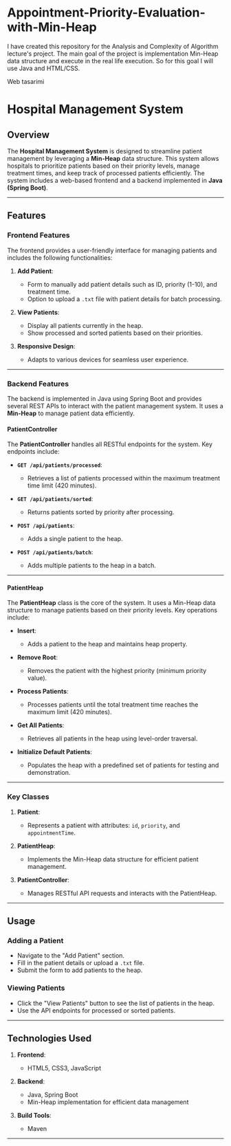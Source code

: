 # Appointment-Priority-Evaluation-with-Min-Heap
I have created this repository for the Analysis and Complexity of Algorithm lecture's project. The main goal of the project is  implementation Min-Heap data structure and execute in the real life execution. So for this goal I will use Java and HTML/CSS.

Web tasarimi 
# Hospital Management System

## Overview
The **Hospital Management System** is designed to streamline patient management by leveraging a **Min-Heap** data structure. This system allows hospitals to prioritize patients based on their priority levels, manage treatment times, and keep track of processed patients efficiently. The system includes a web-based frontend and a backend implemented in **Java (Spring Boot)**.

---

## Features

### Frontend Features

The frontend provides a user-friendly interface for managing patients and includes the following functionalities:

1. **Add Patient**:
   - Form to manually add patient details such as ID, priority (1-10), and treatment time.
   - Option to upload a `.txt` file with patient details for batch processing.

2. **View Patients**:
   - Display all patients currently in the heap.
   - Show processed and sorted patients based on their priorities.

3. **Responsive Design**:
   - Adapts to various devices for seamless user experience.

---

### Backend Features

The backend is implemented in Java using Spring Boot and provides several REST APIs to interact with the patient management system. It uses a **Min-Heap** to manage patient data efficiently.

#### PatientController

The **PatientController** handles all RESTful endpoints for the system. Key endpoints include:

- **`GET /api/patients/processed`**:
  - Retrieves a list of patients processed within the maximum treatment time limit (420 minutes).

- **`GET /api/patients/sorted`**:
  - Returns patients sorted by priority after processing.


- **`POST /api/patients`**:
  - Adds a single patient to the heap.

- **`POST /api/patients/batch`**:
  - Adds multiple patients to the heap in a batch.

---

#### PatientHeap

The **PatientHeap** class is the core of the system. It uses a Min-Heap data structure to manage patients based on their priority levels. Key operations include:

- **Insert**:
  - Adds a patient to the heap and maintains heap property.

- **Remove Root**:
  - Removes the patient with the highest priority (minimum priority value).

- **Process Patients**:
  - Processes patients until the total treatment time reaches the maximum limit (420 minutes).

- **Get All Patients**:
  - Retrieves all patients in the heap using level-order traversal.

- **Initialize Default Patients**:
  - Populates the heap with a predefined set of patients for testing and demonstration.

---

### Key Classes

1. **Patient**:
   - Represents a patient with attributes: `id`, `priority`, and `appointmentTime`.

2. **PatientHeap**:
   - Implements the Min-Heap data structure for efficient patient management.

3. **PatientController**:
   - Manages RESTful API requests and interacts with the PatientHeap.

---



## Usage

### Adding a Patient
- Navigate to the "Add Patient" section.
- Fill in the patient details or upload a `.txt` file.
- Submit the form to add patients to the heap.

### Viewing Patients
- Click the "View Patients" button to see the list of patients in the heap.
- Use the API endpoints for processed or sorted patients.

---

## Technologies Used

1. **Frontend**:
   - HTML5, CSS3, JavaScript

2. **Backend**:
   - Java, Spring Boot
   - Min-Heap implementation for efficient data management

3. **Build Tools**:
   - Maven

---



